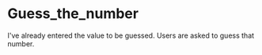 # Guess_the_number
I've already entered the value to be guessed. Users are asked to guess that number.
